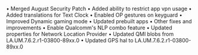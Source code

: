 • Merged August Security Patch
• Added ability to restrict app vpn usage
• Added translations for Text Clock
• Enabled OP gestures on keyguard
• Improved Dynamic gaming mode
• Updated prebuilt apps
• Other fixes and improvements
• Enable Qualcomm's NLP combo feature
• Updated properties for Network Location Provider
• Updated QMI blobs from LA.UM.7.6.2.r1-03800-89xx.0
• Updated GPS hal to LA.UM.7.6.2.r1-03800-89xx.0
